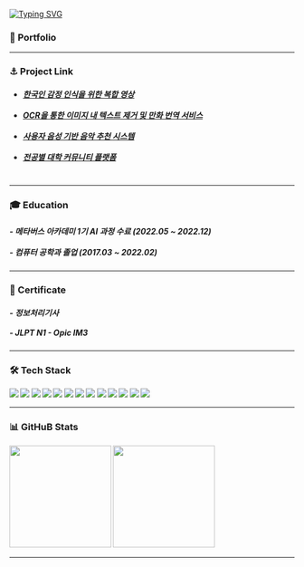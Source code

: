 

[![Typing SVG](https://readme-typing-svg.herokuapp.com?font=Fira+Code&pause=1000&background=FFFFFF&vCenter=true&color=000000&width=435&lines=LI-JiYoon's+Github)](https://git.io/typing-svg)

<b>
  
<h3>🚀 Portfolio</h3>



-----------------------------------------------------------------------------------------------------------------------------------------
<h3>⚓ Project Link</h3>
<h5>

- [한국인 감정 인식을 위한 복합 영상](https://github.com/LI-JiYoon/MTVS/tree/main/7%EC%9B%94%204%EC%A3%BC%EC%B0%A8) <br/><br/>
- [OCR을 통한 이미지 내 텍스트 제거 및 만화 번역 서비스](https://github.com/Boram3J) <br/><br/>
- [사용자 음성 기반 음악 추천 시스템](https://github.com/MusicSketch) <br/><br/>
- [전공별 대학 커뮤니티 플랫폼](https://github.com/LI-JiYoon/UNIVERSE) <br/><br/>

</h5>
  
-----------------------------------------------------------------------------------------------------------------------------------------
<h3>🎓 Education</h3>
<h5>
- 메타버스 아카데미 1기 AI 과정 수료 (2022.05 ~ 2022.12) <br/><br/>
- 컴퓨터 공학과 졸업 (2017.03 ~ 2022.02)
</h5>
  
-----------------------------------------------------------------------------------------------------------------------------------------

<h3>📕 Certificate</h3>
  
  
<h5>
- 정보처리기사<br/><br/>
- JLPT N1 
- Opic IM3
</h5>
  
-----------------------------------------------------------------------------------------------------------------------------------------

<h3>🛠 Tech Stack</h3>

<p>
  <img src="https://img.shields.io/badge/Python-FFFFFF?style=flat&logo=Python&logoColor=3776AB"/>
  <img src="https://img.shields.io/badge/Pytorch-FFFFFF?style=flat&logo=Pytorch&logoColor=EE4C2C"/>
  <img src="https://img.shields.io/badge/TensorFlow-FFFFFF?style=flat&logo=TensorFlow&logoColor=FF6F00"/>
  <img src="https://img.shields.io/badge/Pandas-FFFFFF?style=flat&logo=pandas&logoColor=150458"/>
  <img src="https://img.shields.io/badge/NumPy-FFFFFF?style=flat&logo=NumPy&logoColor=013243"/>
  <img src="https://img.shields.io/badge/Keras-FFFFFF?style=flat&logo=Keras&logoColor=D00000"/>
  <img src="https://img.shields.io/badge/OpenCV-FFFFFF?style=flat&logo=OpenCV&logoColor=5C3EE8"/>
  <img src="https://img.shields.io/badge/Selenium-FFFFFF?style=flat&logo=Selenium&logoColor=43B02A"/>
  <img src="https://img.shields.io/badge/FastAPI-FFFFFF?style=flat&logo=FastAPI&logoColor=009688"/> 
  <img src="https://img.shields.io/badge/Docker-FFFFFF?style=flat&logo=Docker&logoColor=2496ED"/>
  <img src="https://img.shields.io/badge/Linux-FFFFFF?style=flat&logo=Linux&logoColor=FCC624"/>
  <img src="https://img.shields.io/badge/Notion-FFFFFF?style=flat&logo=Notion&logoColor=000000"/>
  <img src="https://img.shields.io/badge/GitHub-FFFFFF?style=flat&logo=GitHub&logoColor=181717"/>
 
</p>

-----------------------------------------------------------------------------------------------------------------------------------------
<h3>📊 GitHuB Stats</h3>
<p>
  <img height="180em" src="https://github-readme-stats.vercel.app/api?username=LI-JiYoon&show_icons=true&theme=graywhite"/>
  <img height="180em" src="https://github-readme-stats.vercel.app/api/top-langs/?username=LI-JiYoon&show_icons=true&theme=graywhite"/>
</p> 

-----------------------------------------------------------------------------------------------------------------------------------------




                                                                  

